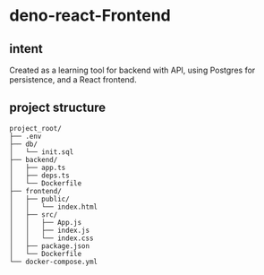 # deno-react-Frontend
## intent

Created as a learning tool for backend with API, using Postgres for persistence, and a React frontend.

## project structure

```
project_root/
├── .env
├── db/
│   └── init.sql
├── backend/
│   ├── app.ts
│   ├── deps.ts
│   └── Dockerfile
├── frontend/
│   ├── public/
│   │   └── index.html
│   ├── src/
│   │   ├── App.js
│   │   ├── index.js
│   │   └── index.css
│   ├── package.json
│   └── Dockerfile
└── docker-compose.yml
```
